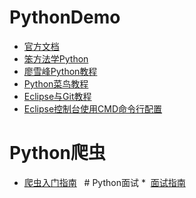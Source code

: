 # PythonDemo


* [官方文档](https://docs.python.org/3/)
* [笨方法学Python](https://wizardforcel.gitbooks.io/lpthw/content/5.html)
* [廖雪峰Python教程](http://www.liaoxuefeng.com/wiki/0014316089557264a6b348958f449949df42a6d3a2e542c000)
* [Python菜鸟教程](http://www.runoob.com/python3/python3-tutorial.html)
* [Eclipse与Git教程](http://blog.csdn.net/u014079773/article/details/51595127) 
* [Eclipse控制台使用CMD命令行配置](http://blog.csdn.net/xyb890826/article/details/41965935)


# Python爬虫
* [爬虫入门指南](http://cuiqingcai.com/1052.html)
 
# Python面试
*  [面试指南](http://dongwm.com/archives/liao-liao-pythonmian-shi-zhe-jian-shi-er/)
